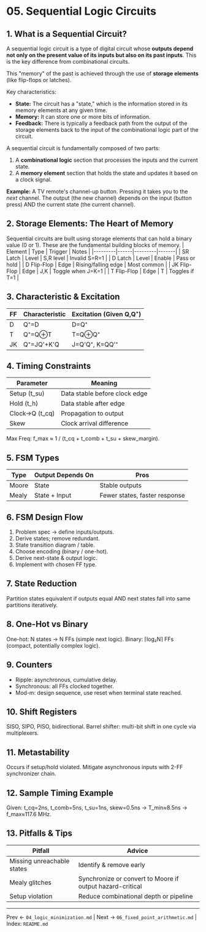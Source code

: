 # 05. Sequential Logic Circuits

## 1. What is a Sequential Circuit?

A sequential logic circuit is a type of digital circuit whose **outputs depend not only on the present value of its inputs but also on its past inputs**. This is the key difference from combinational circuits.

This "memory" of the past is achieved through the use of **storage elements** (like flip-flops or latches).

Key characteristics:
- **State:** The circuit has a "state," which is the information stored in its memory elements at any given time.
- **Memory:** It can store one or more bits of information.
- **Feedback:** There is typically a feedback path from the output of the storage elements back to the input of the combinational logic part of the circuit.

A sequential circuit is fundamentally composed of two parts:
1.  A **combinational logic** section that processes the inputs and the current state.
2.  A **memory element** section that holds the state and updates it based on a clock signal.

**Example:** A TV remote's channel-up button. Pressing it takes you to the *next* channel. The output (the new channel) depends on the input (button press) AND the current state (the current channel).

## 2. Storage Elements: The Heart of Memory
Sequential circuits are built using storage elements that can hold a binary value (0 or 1). These are the fundamental building blocks of memory.
| Element | Type | Trigger | Notes |
|---------|------|---------|-------|
| SR Latch | Level | S,R level | Invalid S=R=1 |
| D Latch | Level | Enable | Pass or hold |
| D Flip-Flop | Edge | Rising/falling edge | Most common |
| JK Flip-Flop | Edge | J,K | Toggle when J=K=1 |
| T Flip-Flop | Edge | T | Toggles if T=1 |

## 3. Characteristic & Excitation
| FF | Characteristic | Excitation (Given Q,Q⁺) |
|----|----------------|-------------------------|
| D | Q⁺=D | D=Q⁺ |
| T | Q⁺=Q⊕T | T=Q⊕Q⁺ |
| JK | Q⁺=JQ'+K'Q | J=Q'Q⁺, K=QQ'⁺ |

## 4. Timing Constraints
| Parameter | Meaning |
|-----------|---------|
| Setup (t_su) | Data stable before clock edge |
| Hold (t_h) | Data stable after edge |
| Clock→Q (t_cq) | Propagation to output |
| Skew | Clock arrival difference |

Max Freq: f_max ≈ 1 / (t_cq + t_comb + t_su + skew_margin).

## 5. FSM Types
| Type | Output Depends On | Pros |
|------|-------------------|------|
| Moore | State | Stable outputs |
| Mealy | State + Input | Fewer states, faster response |

## 6. FSM Design Flow
1. Problem spec → define inputs/outputs.
2. Derive states; remove redundant.
3. State transition diagram / table.
4. Choose encoding (binary / one-hot).
5. Derive next-state & output logic.
6. Implement with chosen FF type.

## 7. State Reduction
Partition states equivalent if outputs equal AND next states fall into same partitions iteratively.

## 8. One-Hot vs Binary
One-hot: N states → N FFs (simple next logic). Binary: ⌈log₂N⌉ FFs (compact, potentially complex logic).

## 9. Counters
- Ripple: asynchronous, cumulative delay.
- Synchronous: all FFs clocked together.
- Mod-m: design sequence, use reset when terminal state reached.

## 10. Shift Registers
SISO, SIPO, PISO, bidirectional. Barrel shifter: multi-bit shift in one cycle via multiplexers.

## 11. Metastability
Occurs if setup/hold violated. Mitigate asynchronous inputs with 2-FF synchronizer chain.

## 12. Sample Timing Example
Given: t_cq=2ns, t_comb=5ns, t_su=1ns, skew=0.5ns → T_min≈8.5ns → f_max≈117.6 MHz.

## 13. Pitfalls & Tips
| Pitfall | Advice |
|---------|--------|
| Missing unreachable states | Identify & remove early |
| Mealy glitches | Synchronize or convert to Moore if output hazard-critical |
| Setup violation | Reduce combinational depth or pipeline |

---
Prev ← `04_logic_minimization.md` | Next → `06_fixed_point_arithmetic.md` | Index: `README.md`

